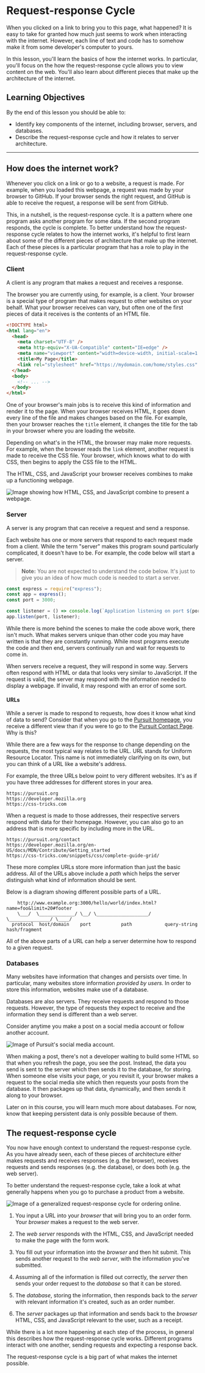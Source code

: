# Request-response Cycle

When you clicked on a link to bring you to this page, what happened? It is easy to take for granted how much just seems to work when interacting with the internet. However, each line of text and code has to somehow make it from some developer's computer to yours.

In this lesson, you'll learn the basics of how the internet works. In particular, you'll focus on the how the request-response cycle allows you to view content on the web. You'll also learn about different pieces that make up the architecture of the internet.

## Learning Objectives

By the end of this lesson you should be able to:

- Identify key components of the internet, including browser, servers, and databases.
- Describe the request-response cycle and how it relates to server architecture.

---

## How does the internet work?

Whenever you click on a link or go to a website, a request is made. For example, when you loaded this webpage, a request was made by your browser to GitHub. If your browser sends the right request, and GitHub is able to receive the request, a response will be sent from GitHub.

This, in a nutshell, is the request-response cycle. It is a pattern where one program asks another program for some data. If the second program responds, the cycle is complete. To better understand how the request-response cycle relates to how the internet works, it's helpful to first learn about some of the different pieces of architecture that make up the internet. Each of these pieces is a particular program that has a role to play in the request-response cycle.

### Client

A client is any program that makes a request and receives a response.

The browser you are currently using, for example, is a client. Your browser is a special type of program that makes request to other websites on your behalf. What your browser receives can vary, but often one of the first pieces of data it receives is the contents of an HTML file.

```html
<!DOCTYPE html>
<html lang="en">
  <head>
    <meta charset="UTF-8" />
    <meta http-equiv="X-UA-Compatible" content="IE=edge" />
    <meta name="viewport" content="width=device-width, initial-scale=1.0" />
    <title>My Page</title>
    <link rel="stylesheet" href="https://mydomain.com/home/styles.css" />
  </head>
  <body>
    <!-- ... -->
  </body>
</html>
```

One of your browser's main jobs is to receive this kind of information and render it to the page. When your browser receives HTML, it goes down every line of the file and makes changes based on the file. For example, then your browser reaches the `title` element, it changes the title for the tab in your browser where you are loading the website.

Depending on what's in the HTML, the browser may make more requests. For example, when the browser reads the `link` element, another request is made to receive the CSS file. Your browser, which knows what to do with CSS, then begins to apply the CSS file to the HTML.

The HTML, CSS, and JavaScript your browser receives combines to make up a functioning webpage.

![Image showing how HTML, CSS, and JavaScript combine to present a webpage.](./assets/browser-renders.png)

### Server

A server is any program that can receive a request and send a response.

Each website has one or more servers that respond to each request made from a client. While the term "server" makes this program sound particularly complicated, it doesn't have to be. For example, the code below will start a server.

> **Note:** You are not expected to understand the code below. It's just to give you an idea of how much code is needed to start a server.

```js
const express = require("express");
const app = express();
const port = 3000;

const listener = () => console.log(`Application listening on port ${port}!`);
app.listen(port, listener);
```

While there is more behind the scenes to make the code above work, there isn't much. What makes servers unique than other code you may have written is that they are constantly running. While most programs execute the code and then end, servers continually run and wait for requests to come in.

When servers receive a request, they will respond in some way. Servers often respond with HTML or data that looks very similar to JavaScript. If the request is valid, the server may respond with the information needed to display a webpage. If invalid, it may respond with an error of some sort.

#### URLs

While a server is made to respond to requests, how does it know what kind of data to send? Consider that when you go to the [Pursuit homepage](https://pursuit.org), you receive a different view than if you were to go to the [Pursuit Contact Page](https://www.pursuit.org/contact). Why is this?

While there are a few ways for the response to change depending on the requests, the most typical way relates to the URL. URL stands for Uniform Resource Locator. This name is not immediately clarifying on its own, but you can think of a URL like a website's address.

For example, the three URLs below point to very different websites. It's as if you have three addresses for different stores in your area.

```
https://pursuit.org
https://developer.mozilla.org
https://css-tricks.com
```

When a request is made to those addresses, their respective servers respond with data for their homepage. However, you can also go to an address that is more specific by including more in the URL.

```
https://pursuit.org/contact
https://developer.mozilla.org/en-US/docs/MDN/Contribute/Getting_started
https://css-tricks.com/snippets/css/complete-guide-grid/
```

These more complex URLs store more information than just the basic address. All of the URLs above include a _path_ which helps the server distinguish what kind of information should be sent.

Below is a diagram showing different possible parts of a URL.

```
    http://www.example.org:3000/hello/world/index.html?name=foo&limit=20#footer
    \___/  \_____________/ \__/ \___________________/ \_______________/ \____/
  protocol  host/domain    port           path            query-string hash/fragment
```

All of the above parts of a URL can help a server determine how to respond to a given request.

### Databases

Many websites have information that changes and persists over time. In particular, many websites store information _provided by users._ In order to store this information, websites make use of a database.

Databases are also servers. They receive requests and respond to those requests. However, the type of requests they expect to receive and the information they send is different than a web server.

Consider anytime you make a post on a social media account or follow another account.

![Image of Pursuit's social media account.](./assets/pursuit-twitter.png)

When making a post, there's not a developer waiting to build some HTML so that when you refresh the page, you see the post. Instead, the data you send is sent to the server which then sends it to the database, for storing. When someone else visits your page, or you revisit it, your browser makes a request to the social media site which then requests your posts from the database. It then packages up that data, dynamically, and then sends it along to your browser.

Later on in this course, you will learn much more about databases. For now, know that keeping persistent data is only possible because of them.

## The request-response cycle

You now have enough context to understand the request-response cycle. As you have already seen, each of these pieces of architecture either makes requests and receives responses (e.g. the browser), receives requests and sends responses (e.g. the database), or does both (e.g. the web server).

To better understand the request-response cycle, take a look at what generally happens when you go to purchase a product from a website.

![Image of a generalized request-response cycle for ordering online.](./assets/request-response-diagram.png)

1. You input a URL into your _browser_ that will bring you to an order form. Your _browser_ makes a request to the web server.

1. The _web server_ responds with the HTML, CSS, and JavaScript needed to make the page with the form work.

1. You fill out your information into the _browser_ and then hit submit. This sends another request to the _web server_, with the information you've submitted.

1. Assuming all of the information is filled out correctly, the _server_ then sends your order request to the _database_ so that it can be stored.

1. The _database_, storing the information, then responds back to the _server_ with relevant information it's created, such as an order number.

1. The _server_ packages up that information and sends back to the _browser_ HTML, CSS, and JavaScript relevant to the user, such as a receipt.

While there is a lot more happening at each step of the process, in general this describes how the request-response cycle works. Different programs interact with one another, sending requests and expecting a response back.

The request-response cycle is a big part of what makes the internet possible.
